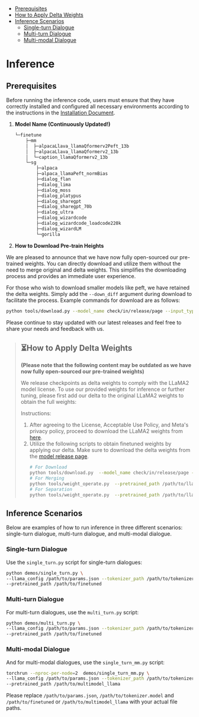- [Prerequisites](#prerequisites)
- [How to Apply Delta Weights](#how-to-apply-delta-weights)
- [Inference Scenarios](#inference-scenarios)
  * [Single-turn Dialogue](#single-turn-dialogue)
  * [Multi-turn Dialogue](#multi-turn-dialogue)
  * [Multi-modal Dialogue](#multi-modal-dialogue)

# Inference

## Prerequisites

Before running the inference code, users must ensure that they have correctly installed and configured all necessary environments according to the instructions in the [Installation Document](./install.md).

1. **Model Name (Continuously Updated!)**

   ```sh
   └─finetune
       ├─mm
       │  ├─alpacaLlava_llamaQformerv2Peft_13b
       │  ├─alpacaLlava_llamaQformerv2_13b
       │  └─caption_llamaQformerv2_13b
       └─sg
           ├─alpaca
           ├─alpaca_llamaPeft_normBias
           ├─dialog_flan
           ├─dialog_lima
           ├─dialog_moss
           ├─dialog_platypus
           ├─dialog_sharegpt
           ├─dialog_sharegpt_70b
           ├─dialog_ultra
           ├─dialog_wizardcode
           ├─dialog_wizardcode_loadcode220k
           ├─dialog_wizardLM
           └─gorilla
   ```
2. **How to Download Pre-train Heights**

We are pleased to announce that we have now fully open-sourced our pre-trained weights. You can directly download and utilize them without the need to merge original and delta weights. This simplifies the downloading process and provides an immediate user experience.

For those who wish to download smaller models like peft, we have retained the delta weights. Simply add the `--down_diff` argument during download to facilitate the process. Example commands for download are as follows:

```bash
python tools/download.py --model_name check/in/release/page --input_type sg/or/mm --output_path path/to/save --model_size 7B/13B/70B --down_config
```

Please continue to stay updated with our latest releases and feel free to share your needs and feedback with us.


> ## ⏳How to Apply Delta Weights
>
> **(Please note that the following content may be outdated as we have now fully open-sourced our pre-trained weights)**
>
> We release checkpoints as delta weights to comply with the LLaMA2 model license. To use our provided weights for inference or further tuning, please first add our delta to the original LLaMA2 weights to obtain the full weights:
>
> Instructions:
>
> 1. After agreeing to the License, Acceptable Use Policy, and Meta's privacy policy, proceed to download the LLaMA2 weights from [here](https://ai.meta.com/resources/models-and-libraries/llama-downloads/).
> 2. Utilize the following scripts to obtain finetuned weights by applying our delta. Make sure to download the delta weights from the [model release page](https://huggingface.co/Alpha-VLLM/LLaMA2-Accessory).
>    ```bash
>    # For Download
>    python tools/download.py  --model_name check/in/release/page --input_type sg/or/mm --output_path path/to/save --model_size 7B/13B/70B --down_config --down_diff
>    # For Merging
>    python tools/weight_operate.py  --pretrained_path /path/to/llama2/ --delta_path /path/to/delta --output_path /path/to/finetuned
>    # For Separation
>    python tools/weight_operate.py  --pretrained_path /path/to/llama2/ --delta_path /path/to/finetuned --output_path /path/to/delta --operate_type extract
>    ```
>
> 
>

## Inference Scenarios

Below are examples of how to run inference in three different scenarios: single-turn dialogue, multi-turn dialogue, and multi-modal dialogue.

### Single-turn Dialogue

Use the `single_turn.py` script for single-turn dialogues:

```bash
python demos/single_turn.py \
--llama_config /path/to/params.json --tokenizer_path /path/to/tokenizer.model \
--pretrained_path /path/to/finetuned
```

### Multi-turn Dialogue

For multi-turn dialogues, use the `multi_turn.py` script:

```bash
python demos/multi_turn.py \
--llama_config /path/to/params.json --tokenizer_path /path/to/tokenizer.model \
--pretrained_path /path/to/finetuned
```

### Multi-modal Dialogue

And for multi-modal dialogues, use the `single_turn_mm.py` script:

```bash
torchrun --nproc-per-node=2  demos/single_turn_mm.py \
--llama_config /path/to/params.json --tokenizer_path /path/to/tokenizer.model \
--pretrained_path /path/to/multimodel_llama
```

Please replace `/path/to/params.json`, `/path/to/tokenizer.model` and `/path/to/finetuned` or `/path/to/multimodel_llama` with your actual file paths.
